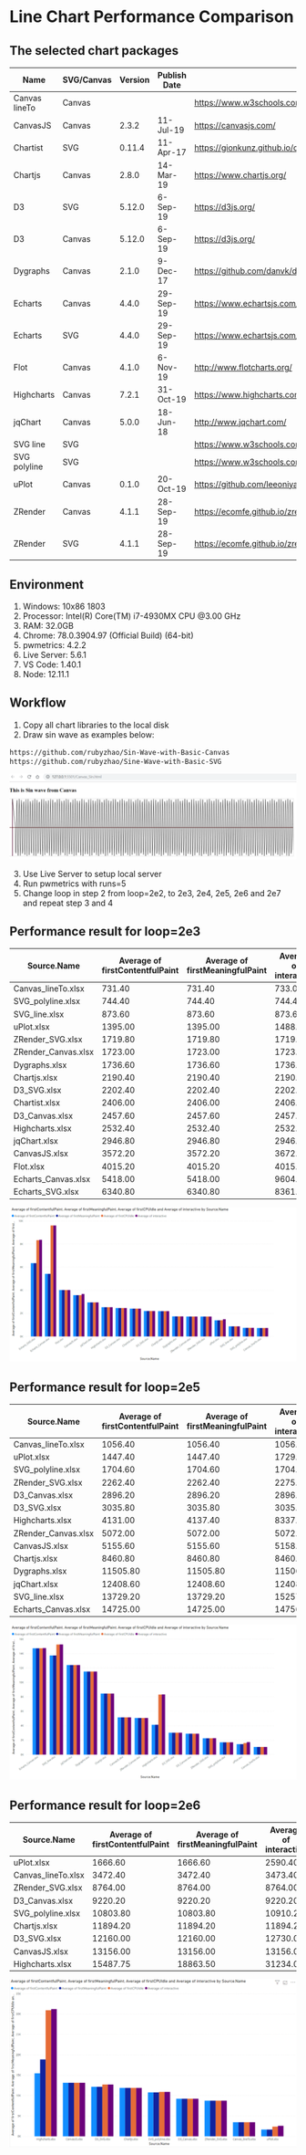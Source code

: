 # Line Chart Performance Comparison

## The selected chart packages

Name|SVG/Canvas|Version|Publish Date|Web
---|---|---|---|---|
Canvas lineTo|Canvas|||https://www.w3schools.com/graphics/canvas_coordinates.asp|
CanvasJS|Canvas|2.3.2|11-Jul-19|https://canvasjs.com/|
Chartist|SVG|0.11.4|11-Apr-17|https://gionkunz.github.io/chartist-js/|
Chartjs|Canvas|2.8.0|14-Mar-19|https://www.chartjs.org/|
D3|SVG|5.12.0|6-Sep-19|https://d3js.org/|
D3|Canvas|5.12.0|6-Sep-19|https://d3js.org/|
Dygraphs|Canvas|2.1.0|9-Dec-17|https://github.com/danvk/dygraphs|
Echarts|Canvas|4.4.0|29-Sep-19|https://www.echartsjs.com/en/index.html|
Echarts|SVG|4.4.0|29-Sep-19|https://www.echartsjs.com/en/index.html|
Flot|Canvas|4.1.0|6-Nov-19|http://www.flotcharts.org/|
Highcharts|Canvas|7.2.1|31-Oct-19|https://www.highcharts.com/|
jqChart|Canvas|5.0.0|18-Jun-18|http://www.jqchart.com/|
SVG line|SVG|||https://www.w3schools.com/graphics/svg_line.asp|
SVG polyline|SVG|||https://www.w3schools.com/graphics/svg_polyline.asp|
uPlot|Canvas|0.1.0|20-Oct-19|https://github.com/leeoniya/uPlot|
ZRender|Canvas|4.1.1|28-Sep-19|https://ecomfe.github.io/zrender-doc/public/|
ZRender|SVG|4.1.1|28-Sep-19|https://ecomfe.github.io/zrender-doc/public/|

## Environment
  1. Windows: 10x86 1803
  2. Processor: Intel(R) Core(TM) i7-4930MX CPU @3.00 GHz
  3. RAM: 32.0GB
  4. Chrome: 78.0.3904.97 (Official Build) (64-bit)
  5. pwmetrics: 4.2.2
  6. Live Server: 5.6.1
  7. VS Code: 1.40.1
  8. Node: 12.11.1
  
## Workflow  
  1. Copy all chart libraries to the local disk
  2. Draw sin wave as examples below:
  
    https://github.com/rubyzhao/Sin-Wave-with-Basic-Canvas
    https://github.com/rubyzhao/Sine-Wave-with-Basic-SVG 
    
   ![Sin wave example](https://github.com/rubyzhao/LineChartPerformanceCompare/blob/master/SinWave.png)
   
  3. Use Live Server to setup local server
  4. Run pwmetrics with runs=5
  5. Change loop in step 2 from loop=2e2, to 2e3, 2e4, 2e5, 2e6 and 2e7 and repeat step 3 and 4

## Performance result for loop=2e3

Source.Name|Average of firstContentfulPaint|Average of firstMeaningfulPaint|Average of interactive|Average of firstCPUIdle
---|---|---|---|---|
Canvas_lineTo.xlsx|731.40|731.40|733.00|731.40|
SVG_polyline.xlsx|744.40|744.40|744.40|744.40|
SVG_line.xlsx|873.60|873.60|873.60|873.60|
uPlot.xlsx|1395.00|1395.00|1488.60|1401.80|
ZRender_SVG.xlsx|1719.80|1719.80|1719.80|1719.80|
ZRender_Canvas.xlsx|1723.00|1723.00|1723.00|1723.00|
Dygraphs.xlsx|1736.60|1736.60|1736.60|1736.60|
Chartjs.xlsx|2190.40|2190.40|2190.40|2190.40|
D3_SVG.xlsx|2202.40|2202.40|2202.40|2202.40|
Chartist.xlsx|2406.00|2406.00|2406.00|2406.00|
D3_Canvas.xlsx|2457.60|2457.60|2457.60|2457.60|
Highcharts.xlsx|2532.40|2532.40|2532.40|2532.40|
jqChart.xlsx|2946.80|2946.80|2946.80|2946.80|
CanvasJS.xlsx|3572.20|3572.20|3672.00|3572.20|
Flot.xlsx|4015.20|4015.20|4015.20|4015.20|
Echarts_Canvas.xlsx|5418.00|5418.00|9604.20|9604.20|
Echarts_SVG.xlsx|6340.80|6340.80|8361.00|8329.00|

   ![Sin wave example](https://github.com/rubyzhao/LineChartPerformanceCompare/blob/master/SinWave2e3.png)

## Performance result for loop=2e5

Source.Name|Average of firstContentfulPaint|Average of firstMeaningfulPaint|Average of interactive|Average of firstCPUIdle
---|---|---|---|---|
Canvas_lineTo.xlsx|1056.40|1056.40|1056.40|1056.40|
uPlot.xlsx|1447.40|1447.40|1729.20|1594.40|
SVG_polyline.xlsx|1704.60|1704.60|1704.60|1704.60|
ZRender_SVG.xlsx|2262.40|2262.40|2275.00|2262.40|
D3_Canvas.xlsx|2896.20|2896.20|2896.20|2896.20|
D3_SVG.xlsx|3035.80|3035.80|3035.80|3035.80|
Highcharts.xlsx|4131.00|4137.40|8337.20|8317.00|
ZRender_Canvas.xlsx|5072.00|5072.00|5072.00|5072.00|
CanvasJS.xlsx|5155.60|5155.60|5158.00|5155.60|
Chartjs.xlsx|8460.80|8460.80|8460.80|8460.80|
Dygraphs.xlsx|11505.80|11505.80|11506.80|11506.80|
jqChart.xlsx|12408.60|12408.60|12408.60|12408.60|
SVG_line.xlsx|13729.20|13729.20|15257.80|15242.00|
Echarts_Canvas.xlsx|14725.00|14725.00|14756.40|14725.00|

![Sin wave example](https://github.com/rubyzhao/LineChartPerformanceCompare/blob/master/SinWave2e5.png)

## Performance result for loop=2e6

Source.Name|Average of firstContentfulPaint|Average of firstMeaningfulPaint|Average of interactive|Average of firstCPUIdle
---|---|---|---|---|
uPlot.xlsx|1666.60|1666.60|2590.40|2380.40|
Canvas_lineTo.xlsx|3472.40|3472.40|3473.40|3472.40|
ZRender_SVG.xlsx|8764.00|8764.00|8764.00|8764.00|
D3_Canvas.xlsx|9220.20|9220.20|9220.20|9220.20|
SVG_polyline.xlsx|10803.80|10803.80|10910.20|10902.60|
Chartjs.xlsx|11894.20|11894.20|11894.20|11894.20|
D3_SVG.xlsx|12160.00|12160.00|12730.00|12730.00|
CanvasJS.xlsx|13156.00|13156.00|13156.00|13156.00|
Highcharts.xlsx|15487.75|18863.50|31234.00|30953.50|

   ![Sin wave example](https://github.com/rubyzhao/LineChartPerformanceCompare/blob/master/SinWave2e6.png)
